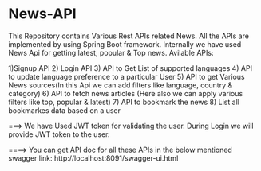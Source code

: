 # News-API
This Repository contains Various Rest APIs related News. All the APIs are implemented by using Spring Boot framework. Internally we have used News Api for getting latest, popular &amp; Top news.
Avilable APIs:

1)Signup API
2) Login API
3) API to Get List of supported languages
4) API to update language preference to a particular User
5) API to get Various News sources(In this Api we can add filters like language, country & category)
6) API to fetch news articles (Here also we can apply various filters like top, popular & latest)
7) API to bookmark the news
8) List all bookmarkes data based on a user

===> We have Used JWT token for validating the user. During Login we will provide JWT token  to the user.

====> You can get API doc for all these APIs in the below mentioned swagger link:  http://localhost:8091/swagger-ui.html
